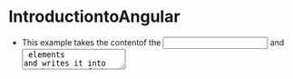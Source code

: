 # IntroductiontoAngular
- This example takes the contentof the <input> and <textarea> elements and writes it into another part of the page
